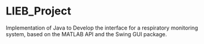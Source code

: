 # LIEB_Project
 Implementation of Java to Develop the interface for a respiratory monitoring system, based on the MATLAB API and the Swing GUI package.
